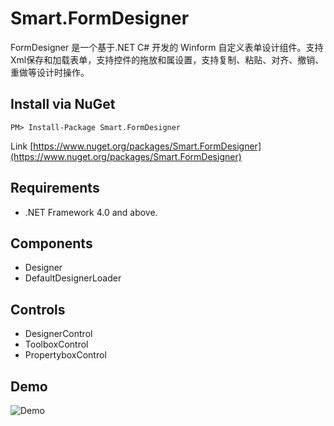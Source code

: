 # Smart.FormDesigner
FormDesigner 是一个基于.NET C# 开发的 Winform 自定义表单设计组件。支持Xml保存和加载表单，支持控件的拖放和属设置，支持复制、粘贴、对齐、撤销、重做等设计时操作。

Install via NuGet
------------
```
PM> Install-Package Smart.FormDesigner
```
Link [https://www.nuget.org/packages/Smart.FormDesigner](https://www.nuget.org/packages/Smart.FormDesigner)

Requirements
------------
* .NET Framework 4.0 and above.

Components
------------
  * Designer
  * DefaultDesignerLoader

Controls
------------
* DesignerControl
* ToolboxControl
* PropertyboxControl

Demo
------------
![Demo](https://github.com/SmallAnts/FormDesigner.Demo/blob/master/images/demo1.png)
